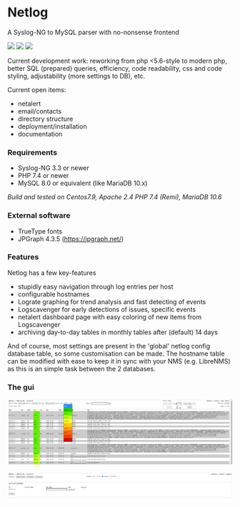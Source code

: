 # Netlog
A Syslog-NG to MySQL parser with no-nonsense frontend

![](https://img.shields.io/badge/project-active-green.svg) ![](https://img.shields.io/badge/state-development-informational.svg) ![](https://img.shields.io/badge/progress-65%25-yellowgreen.svg) 

Current development work: reworking from php <5.6-style to modern php, better SQL (prepared) queries, efficiency, code readability, css and code styling, adjustability (more settings to DB), etc. 

Current open items:
- netalert
- email/contacts
- directory structure
- deployment/installation
- documentation

### Requirements

- Syslog-NG 3.3 or newer
- PHP 7.4 or newer
- MySQL 8.0 or equivalent (like MariaDB 10.x)

_Build and tested on Centos7.9, Apache 2.4 PHP 7.4 (Remi), MariaDB 10.6_

### External software

- TrueType fonts
- JPGraph 4.3.5 (https://jpgraph.net/)

### Features

Netlog has a few key-features
- stupidly easy navigation through log entries per host
- configurable hostnames
- Lograte graphing for trend analysis and fast detecting of events
- Logscavenger for early detections of issues, specific events
- netalert dashboard page with easy coloring of new items from Logscavenger
- archiving day-to-day tables in monthly tables after (default) 14 days

And of course, most settings are present in the 'global' netlog config database table, so some customisation can be made.
The hostname table can be modified with ease to keep it in sync with your NMS (e.g. LibreNMS) as this is an simple task between the 2 databases.


### The gui

![Screenshot](docs/images/netlog_1.png)


![Screenshot](docs/images/netlog_2.png)


